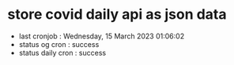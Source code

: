 # store covid daily api as json data

- last cronjob : Wednesday, 15 March 2023 01:06:02
- status og cron : success
- status daily cron : success
      
      